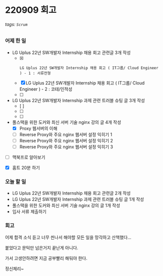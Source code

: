 # 220909 회고

###### tags: `Scrum`

### 어제 한 일

- LG Uplus 22년 SW개발자 Internship 채용 회고 관련글 3개 작성
    - [x]     LG Uplus 22년 SW개발자 Internship 채용 회고 ( IT그룹/ Cloud Engineer ) - 1 : 서류전형
    - [x] LG Uplus 22년 SW개발자 Internship 채용 회고 ( IT그룹/ Cloud Engineer ) - 2 : 코테/인적성
    - [ ] 
- LG Uplus 22년 SW개발자 Internship 과제 관련 트러블 슈팅 글 3개 작성
    - [ ] 
    - [ ] 
    - [ ] 

- 풀스택을 위한 도커와 최신 서버 기술 nginx 강의 글 4개 작성
    - [x] Proxy 웹서버의 이해
    - [ ] Reverse Proxy와 주요 nginx 웹서버 설정 익히기 1
    - [ ] Reverse Proxy와 주요 nginx 웹서버 설정 익히기 2
    - [ ] Reverse Proxy와 주요 nginx 웹서버 설정 익히기 3

- [ ] 맥북프로 알아보기
- [x] 홈트 20분 하기


### 오늘 할 일
- LG Uplus 22년 SW개발자 Internship 채용 회고 관련글 2개 작성
- LG Uplus 22년 SW개발자 Internship 과제 관련 트러블 슈팅 글 1개 작성
- 풀스택을 위한 도커와 최신 서버 기술 nginx 강의 글 1개 작성
- 입사 서류 제출하기

### 회고
어제 합격 소식 듣고 너무 씐나서 해야할 모든 일을 망각하고 산책했다...

붙었다고 문턱만 넘은거지 끝난게 아니다.

가서 고생안하려면 지금 공부빨리 해둬야 한다.

정신체리~
<!--stackedit_data:
eyJoaXN0b3J5IjpbMTE4NDAxNjgzXX0=
-->